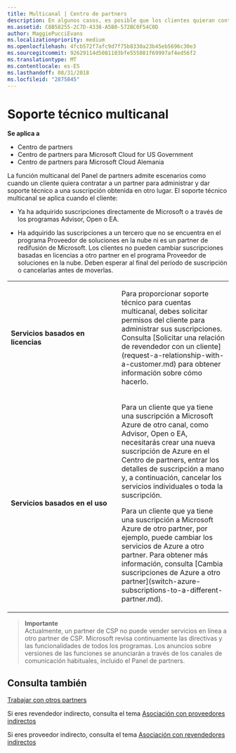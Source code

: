 ```yaml
---
title: Multicanal | Centro de partners
description: En algunos casos, es posible que los clientes quieran contratarte para ofrecer soporte técnico y aprovisionar una suscripción que compraron en otro lugar.
ms.assetid: C8B58255-2C7D-4338-A5B0-572BC0F54C0D
author: MaggiePucciEvans
ms.localizationpriority: medium
ms.openlocfilehash: 4fcb572f7afc9d7f75b8330a23b45eb5696c30e3
ms.sourcegitcommit: 92629114d5081103bfe555081f69997af4ed56f2
ms.translationtype: MT
ms.contentlocale: es-ES
ms.lasthandoff: 08/31/2018
ms.locfileid: "2875845"
---
```

# <a name="multi-channel-support"></a>Soporte técnico multicanal

**Se aplica a**

-  Centro de partners
-  Centro de partners para Microsoft Cloud for US Government
-  Centro de partners para Microsoft Cloud Alemania

La función multicanal del Panel de partners admite escenarios como cuando un cliente quiera contratar a un partner para administrar y dar soporte técnico a una suscripción obtenida en otro lugar. El soporte técnico multicanal se aplica cuando el cliente:

-   Ya ha adquirido suscripciones directamente de Microsoft o a través de los programas Advisor, Open o EA.

-   Ha adquirido las suscripciones a un tercero que no se encuentra en el programa Proveedor de soluciones en la nube ni es un partner de redifusión de Microsoft. Los clientes no pueden cambiar suscripciones basadas en licencias a otro partner en el programa Proveedor de soluciones en la nube. Deben esperar al final del período de suscripción o cancelarlas antes de moverlas.


<table>
<colgroup>
<col width="50%" />
<col width="50%" />
</colgroup>
<tbody>
<tr class="odd">
<td><p><strong>Servicios basados en licencias</strong></p></td>
<td><p>Para proporcionar soporte técnico para cuentas multicanal, debes solicitar permisos del cliente para administrar sus suscripciones. Consulta [Solicitar una relación de revendedor con un cliente](request-a-relationship-with-a-customer.md) para obtener información sobre cómo hacerlo.</p></td>
</tr>
<tr class="even">
<td><p><strong>Servicios basados en el uso</strong></p></td>
<td>
<p>Para un cliente que ya tiene una suscripción a Microsoft Azure de otro canal, como Advisor, Open o EA, necesitarás crear una nueva suscripción de Azure en el Centro de partners, entrar los detalles de suscripción a mano y, a continuación, cancelar los servicios individuales o toda la suscripción.</p>
<p>Para un cliente que ya tiene una suscripción a Microsoft Azure de otro partner, por ejemplo, puede cambiar los servicios de Azure a otro partner. Para obtener más información, consulta [Cambia suscripciones de Azure a otro partner](switch-azure-subscriptions-to-a-different-partner.md).</p>
</td>
</tr>
</tbody>
</table>

>**Importante**<br>
Actualmente, un partner de CSP no puede vender servicios en línea a otro partner de CSP. Microsoft revisa continuamente las directivas y las funcionalidades de todos los programas. Los anuncios sobre versiones de las funciones se anunciarán a través de los canales de comunicación habituales, incluido el Panel de partners. 

## <a name="see-also"></a>Consulta también

[Trabajar con otros partners](work-with-other-partners.md)

Si eres revendedor indirecto, consulta el tema [Asociación con proveedores indirectos](indirect-reseller-tasks-in-partner-center.md)

Si eres proveedor indirecto, consulta el tema [Asociación con revendedores indirectos](indirect-provider-tasks-in-partner-center.md) 

 

 



